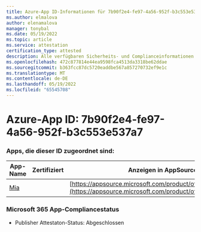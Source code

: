 ```yaml
---
title: Azure-App ID-Informationen für 7b90f2e4-fe97-4a56-952f-b3c553e537a7
ms.author: elmalova
author: elenamalova
manager: tonybal
ms.date: 05/19/2022
ms.topic: article
ms.service: attestation
certification_type: attested
description: Alle verfügbaren Sicherheits- und Complianceinformationen für 7b90f2e4-fe97-4a56-952f-b3c553e537a7.
ms.openlocfilehash: 472c877814e44ea9598fca4513da3318be62ddae
ms.sourcegitcommit: b363fcc87dc5720eaddbe567a857270732ef9e1c
ms.translationtype: MT
ms.contentlocale: de-DE
ms.lasthandoff: 05/19/2022
ms.locfileid: "65545708"
---
```

# <a name="azure-app-id-7b90f2e4-fe97-4a56-952f-b3c553e537a7"></a>Azure-App ID: 7b90f2e4-fe97-4a56-952f-b3c553e537a7


### <a name="apps-associated-with-this-id"></a>Apps, die dieser ID zugeordnet sind:
| **App-Name** | **Zertifiziert** | **Anzeigen in AppSource** |
|--------------|---------------|-----------------------|
| [Mia](../forward/WA200002417.md) |  | [https://appsource.microsoft.com/product/office/WA200002417](https://appsource.microsoft.com/product/office/WA200002417) |

### <a name="microsoft-365-app-compliance-status"></a>Microsoft 365 App-Compliancestatus
- Publisher Attestaton-Status: Abgeschlossen
